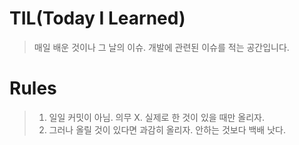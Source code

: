 # TIL(Today I Learned) 
> 매일 배운 것이나 그 날의 이슈. 개발에 관련된 이슈를 적는 공간입니다.

# Rules
> 1. 일일 커밋이 아님. 의무 X. 실제로 한 것이 있을 때만 올리자.
> 2. 그러나 올릴 것이 있다면 과감히 올리자. 안하는 것보다 백배 낫다.
